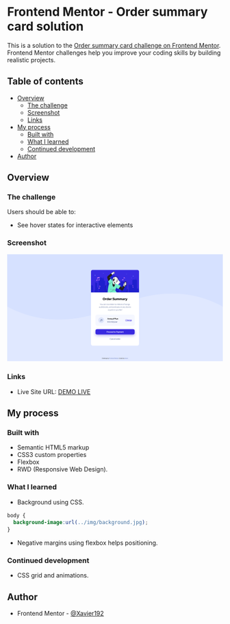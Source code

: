 # Frontend Mentor - Order summary card solution

This is a solution to the [Order summary card challenge on Frontend Mentor](https://www.frontendmentor.io/challenges/order-summary-component-QlPmajDUj). Frontend Mentor challenges help you improve your coding skills by building realistic projects. 

## Table of contents

- [Overview](#overview)
  - [The challenge](#the-challenge)
  - [Screenshot](#screenshot)
  - [Links](#links)
- [My process](#my-process)
  - [Built with](#built-with)
  - [What I learned](#what-i-learned)
  - [Continued development](#continued-development)
- [Author](#author)

## Overview

### The challenge

Users should be able to:

- See hover states for interactive elements

### Screenshot

![](./screenshot.jpg)

### Links

- Live Site URL: [DEMO LIVE](https://xavier192.github.io/order-summary-challange/)

## My process

### Built with

- Semantic HTML5 markup
- CSS3 custom properties
- Flexbox
- RWD (Responsive Web Design).

### What I learned

- Background using CSS.

```css
body {
  background-image:url(../img/background.jpg);
}
```
- Negative margins using flexbox helps positioning.

### Continued development

- CSS grid and animations.

## Author

- Frontend Mentor - [@Xavier192](https://www.frontendmentor.io/profile/Xavier192)

